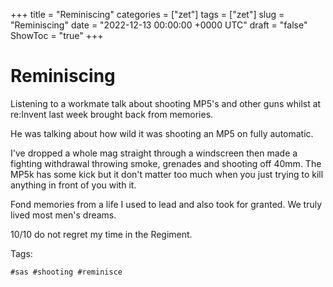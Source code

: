 +++
title = "Reminiscing"
categories = ["zet"]
tags = ["zet"]
slug = "Reminiscing"
date = "2022-12-13 00:00:00 +0000 UTC"
draft = "false"
ShowToc = "true"
+++

# Reminiscing

Listening to a workmate talk about shooting MP5's and other
guns whilst at re:Invent last week brought back from memories.

He was talking about how wild it was shooting an MP5 on fully automatic.

I've dropped a whole mag straight through a windscreen then made a fighting 
withdrawal throwing smoke, grenades and shooting off 40mm. The MP5k has
some kick but it don't matter too much when you just trying to kill anything
in front of you with it.

Fond memories from a life I used to lead and also took for granted. We
truly lived most men's dreams. 

10/10 do not regret my time in the Regiment.

Tags:

    #sas #shooting #reminisce

